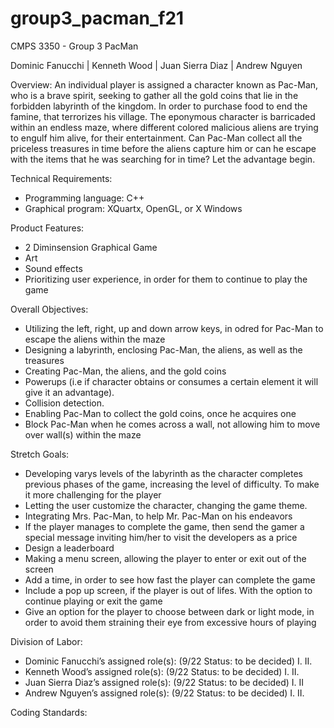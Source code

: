 # group3_pacman_f21
CMPS 3350 - Group 3 PacMan

Dominic Fanucchi | Kenneth Wood | Juan Sierra Diaz | Andrew Nguyen

Overview:
An individual player is assigned a character known as Pac-Man, who is a brave spirit,
seeking to gather all the gold coins that lie in the forbidden labyrinth of the kingdom. In
order to purchase food to end the famine, that terrorizes his village. The eponymous
character is barricaded within an endless maze, where different colored malicious aliens
are trying to engulf him alive, for their entertainment.
Can Pac-Man collect all the priceless treasures in time before the aliens capture him or
can he escape with the items that he was searching for in time? Let the advantage
begin.

Technical Requirements:
- Programming language: C++
- Graphical program: XQuartx, OpenGL, or X Windows

Product Features:
- 2 Diminsension Graphical Game
- Art
- Sound effects
- Prioritizing user experience, in order for them to continue to play the game

Overall Objectives:
- Utilizing the left, right, up and down arrow keys, in odred for Pac-Man to escape the
aliens within the maze
- Designing a labyrinth, enclosing Pac-Man, the aliens, as well as the treasures
- Creating Pac-Man, the aliens, and the gold coins
- Powerups (i.e if character obtains or consumes a certain element it will give it an
advantage).
- Collision detection.
- Enabling Pac-Man to collect the gold coins, once he acquires one
- Block Pac-Man when he comes across a wall, not allowing him to move over wall(s)
within the maze

Stretch Goals:
- Developing varys levels of the labyrinth as the character completes previous phases of
the game, increasing the level of difficulty. To make it more challenging for the player
- Letting the user customize the character, changing the game theme.
- Integrating Mrs. Pac-Man, to help Mr. Pac-Man on his endeavors
- If the player manages to complete the game, then send the gamer a special message inviting him/her to visit the developers as a price
- Design a leaderboard
- Making a menu screen, allowing the player to enter or exit out of the screen
- Add a time, in order to see how fast the player can complete the game
- Include a pop up screen, if the player is out of lifes. With the option to continue playing or
exit the game
- Give an option for the player to choose between dark or light mode, in order to avoid
them straining their eye from excessive hours of playing

Division of Labor:
- Dominic Fanucchi’s assigned role(s): (9/22 Status: to be decided)
I.
II.
- Kenneth Wood’s assigned role(s): (9/22 Status: to be decided)
I.
II.
- Juan Sierra Diaz’s assigned role(s): (9/22 Status: to be decided)
I.
II
- Andrew Nguyen’s assigned role(s): (9/22 Status: to be decided)
I.
II.

Coding Standards:
